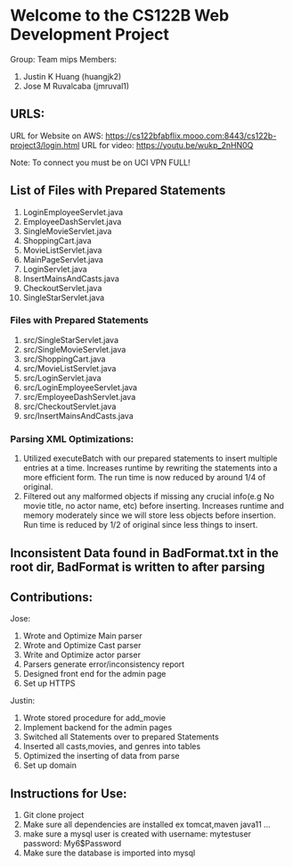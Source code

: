 # Welcome to the CS122B Web Development Project
Group: Team mips
Members:
1. Justin K Huang (huangjk2)
2. Jose M Ruvalcaba (jmruval1)

## URLS:
URL for Website on AWS: https://cs122bfabflix.mooo.com:8443/cs122b-project3/login.html
URL for video: https://youtu.be/wukp_2nHN0Q

Note: To connect you must be on UCI VPN FULL!

## List of Files with Prepared Statements
1. LoginEmployeeServlet.java 
2. EmployeeDashServlet.java 
3. SingleMovieServlet.java 
4. ShoppingCart.java 
5. MovieListServlet.java 
6. MainPageServlet.java 
7. LoginServlet.java 
8. InsertMainsAndCasts.java 
9. CheckoutServlet.java 
10. SingleStarServlet.java


### Files with Prepared Statements
1. src/SingleStarServlet.java
2. src/SingleMovieServlet.java
3. src/ShoppingCart.java
4. src/MovieListServlet.java
5. src/LoginServlet.java
6. src/LoginEmployeeServlet.java
7. src/EmployeeDashServlet.java
8. src/CheckoutServlet.java
9. src/InsertMainsAndCasts.java

### Parsing XML Optimizations:
1. Utilized executeBatch with our prepared statements to insert multiple entries at a time. 
   Increases runtime by rewriting the statements into a more efficient form. The run time is now
   reduced by around 1/4 of original.
2. Filtered out any malformed objects if missing any crucial info(e.g No movie title, no actor 
   name, etc) before inserting. Increases runtime and memory moderately since we will store less 
   objects before insertion. Run time is reduced by 1/2 of original since less things to insert.

## Inconsistent Data found in BadFormat.txt in the root dir, BadFormat is written to after parsing

## Contributions:
Jose:
1. Wrote and Optimize Main parser
2. Wrote and Optimize Cast parser
3. Write and Optimize actor parser
4. Parsers generate error/inconsistency report
5. Designed front end for the admin page
6. Set up HTTPS

Justin:
1. Wrote stored procedure for add_movie
2. Implement backend for the admin pages
3. Switched all Statements over to prepared Statements
4. Inserted all casts,movies, and genres into tables
5. Optimized the inserting of data from parse
6. Set up domain


## Instructions for Use:
1. Git clone project
2. Make sure all dependencies are installed ex tomcat,maven java11 ...
3. make sure a mysql user is created with username: mytestuser password: My6$Password
4. Make sure the database is imported into mysql
